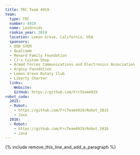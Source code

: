 ```yaml
---
title: FRC Team 4919
team:
  type: FRC
  number: 4919
  name: Leodroids
  rookie_year: 2014
  location: Lemon Grove, California, USA
  sponsors:
  - DOD STEM
  - Qualcomm
  - Menard Family Foundation
  - CJ's Custom Shop
  - Armed Forces Communications and Electronics Association
  - Argosy Foundation
  - Lemon Grove Rotary Club
  - Liberty Charter
  links:
    Website:
    GitHub: https://github.com/FrcTeam4919
robot_code:
  2015:
  - Robot:
    - https://github.com/FrcTeam4919/Robot_2015
    - Java
  2016:
  - Robot:
    - https://github.com/FrcTeam4919/Robot_2016
    - Java
---
```


{% include remove_this_line_and_add_a_paragraph %}